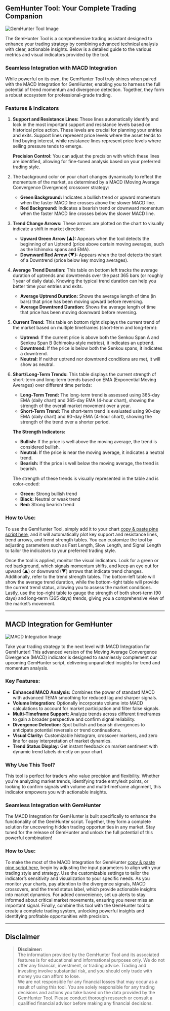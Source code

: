 ## **GemHunter Tool: Your Complete Trading Companion**
![GemHunter Tool Image](https://www.tradingview.com/x/1Uuu138k/)

The GemHunter Tool is a comprehensive trading assistant designed to enhance your trading strategy by combining advanced technical analysis with clear, actionable insights. Below is a detailed guide to the various metrics and visual indicators provided by the tool.

### **Seamless Integration with MACD Integration**

While powerful on its own, the GemHunter Tool truly shines when paired with the MACD Integration for GemHunter, enabling you to harness the full potential of trend momentum and divergence detection. Together, they form a robust ecosystem for professional-grade trading.

### **Features & Indicators**

1. **Support and Resistance Lines:**
   These lines automatically identify and lock in the most important support and resistance levels based on historical price action. These levels are crucial for planning your entries and exits. Support lines represent price levels where the asset tends to find buying interest, while resistance lines represent price levels where selling pressure tends to emerge.

   **Precision Control:** You can adjust the precision with which these lines are identified, allowing for fine-tuned analysis based on your preferred trading style.

2. The background color on your chart changes dynamically to reflect the momentum of the market, as determined by a MACD (Moving Average Convergence Divergence) crossover strategy:

   - **Green Background:** Indicates a bullish trend or upward momentum when the faster MACD line crosses above the slower MACD line.
   - **Red Background:** Indicates a bearish trend or downward momentum when the faster MACD line crosses below the slower MACD line.

3. **Trend Change Arrows:** These arrows are plotted on the chart to visually indicate a shift in market direction:
   - **Upward Green Arrow (▲):** Appears when the tool detects the beginning of an Uptrend (price above certain moving averages, such as the Ichimoku spans and EMA).
   - **Downward Red Arrow (▼):** Appears when the tool detects the start of a Downtrend (price below key moving averages).

4. **Average Trend Duration:** This table on bottom left tracks the average duration of uptrends and downtrends over the past 365 bars (or roughly 1 year of daily data). Knowing the typical trend duration can help you better time your entries and exits.
   - **Average Uptrend Duration:** Shows the average length of time (in bars) that price has been moving upward before reversing.
   - **Average Downtrend Duration:** Shows the average length of time that price has been moving downward before reversing.

5. **Current Trend:** This table on bottom right displays the current trend of the market based on multiple timeframes (short-term and long-term):
   - **Uptrend:** If the current price is above both the Senkou Span A and Senkou Span B (Ichimoku-style metrics), it indicates an uptrend.
   - **Downtrend:** If the price is below both the Senkou spans, it indicates a downtrend.
   - **Neutral:** If neither uptrend nor downtrend conditions are met, it will show as neutral.

6. **Short/Long-Term Trends:** This table displays the current strength of short-term and long-term trends based on EMA (Exponential Moving Averages) over different time periods:
   - **Long-Term Trend:** The long-term trend is assessed using 365-day EMA (daily chart) and 365-day EMA (4-hour chart), showing the strength of the overall market movement over a year.
   - **Short-Term Trend:** The short-term trend is evaluated using 90-day EMA (daily chart) and 90-day EMA (4-hour chart), showing the strength of the trend over a shorter period.

   **The Strength Indicators:**
   - **Bullish:** If the price is well above the moving average, the trend is considered bullish.
   - **Neutral:** If the price is near the moving average, it indicates a neutral trend.
   - **Bearish:** If the price is well below the moving average, the trend is bearish.

   The strength of these trends is visually represented in the table and is color-coded:
   - **Green:** Strong bullish trend
   - **Black:** Neutral or weak trend
   - **Red:** Strong bearish trend

### **How to Use:**

To use the GemHunter Tool, simply add it to your chart [copy & paste pine script here](https://github.com/Finland93/GemHunter/blob/main/GemHunter/gemhunter.pine), and it will automatically plot key support and resistance lines, trend arrows, and trend strength tables. You can customize the tool by adjusting parameters such as Fast Length, Slow Length, and Signal Length to tailor the indicators to your preferred trading style.

Once the tool is applied, monitor the visual indicators. Look for a green or red background, which signals momentum shifts, and keep an eye out for upward (▲) or downward (▼) arrows that indicate trend changes. Additionally, refer to the trend strength tables. The bottom-left table will show the average trend duration, while the bottom-right table will provide the current trend status, allowing you to assess the market conditions. Lastly, use the top-right table to gauge the strength of both short-term (90 days) and long-term (365 days) trends, giving you a comprehensive view of the market’s movement.

---
## **MACD Integration for GemHunter**
![MACD Integration Image](https://www.tradingview.com/x/z1pRSsOU/)

Take your trading strategy to the next level with MACD Integration for GemHunter! This advanced version of the Moving Average Convergence Divergence (MACD) indicator is designed to seamlessly complement our upcoming GemHunter script, delivering unparalleled insights for trend and momentum analysis.

### **Key Features:**

- **Enhanced MACD Analysis:** Combines the power of standard MACD with advanced TEMA smoothing for reduced lag and sharper signals.
- **Volume Integration:** Optionally incorporate volume into MACD calculations to account for market participation and filter false signals.
- **Multi-Timeframe Support:** Analyze trends across different timeframes to gain a broader perspective and confirm signal reliability.
- **Divergence Detection:** Spot bullish and bearish divergences to anticipate potential reversals or trend continuations.
- **Visual Clarity:** Customizable histogram, crossover markers, and zero line for easy interpretation of market dynamics.
- **Trend Status Display:** Get instant feedback on market sentiment with dynamic trend labels directly on your chart.

### **Why Use This Tool?**

This tool is perfect for traders who value precision and flexibility. Whether you're analyzing market trends, identifying trade entry/exit points, or looking to confirm signals with volume and multi-timeframe alignment, this indicator empowers you with actionable insights.

### **Seamless Integration with GemHunter**

The MACD Integration for GemHunter is built specifically to enhance the functionality of the GemHunter script. Together, they form a complete solution for uncovering hidden trading opportunities in any market. Stay tuned for the release of GemHunter and unlock the full potential of this powerful combination!

### **How to Use:**

To make the most of the MACD Integration for GemHunter [copy & paste pine script here](https://github.com/Finland93/GemHunter/blob/main/GemHunter/MACD-integration.pine), begin by adjusting the input parameters to align with your trading style and strategy. Use the customizable settings to tailor the indicator’s sensitivity and visualization to your specific needs. As you monitor your charts, pay attention to the divergence signals, MACD crossovers, and the trend status label, which provide actionable insights into market dynamics. For added convenience, set up alerts to stay informed about critical market movements, ensuring you never miss an important signal. Finally, combine this tool with the GemHunter tool to create a complete trading system, unlocking powerful insights and identifying profitable opportunities with precision.

---
## **Disclaimer**

> **Disclaimer:**  
> The information provided by the GemHunter Tool and its associated features is for educational and informational purposes only. We do not offer any financial, investment, or trading advice. Trading and investing involve substantial risk, and you should only trade with money you can afford to lose.  
> We are not responsible for any financial losses that may occur as a result of using this tool. You are solely responsible for any trading decisions and actions you take based on the data provided by the GemHunter Tool. Please conduct thorough research or consult a qualified financial advisor before making any financial decisions.


